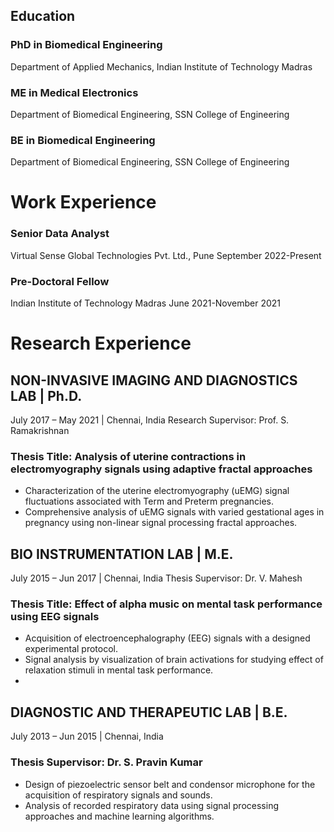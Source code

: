 ## Education
### PhD in Biomedical Engineering 
Department of Applied Mechanics,
Indian Institute of Technology Madras

### ME in Medical Electronics
Department of Biomedical Engineering,
SSN College of Engineering

### BE in Biomedical Engineering
Department of Biomedical Engineering,
SSN College of Engineering

# Work Experience
### Senior Data Analyst 
Virtual Sense Global Technologies Pvt. Ltd., Pune
September 2022-Present

### Pre-Doctoral Fellow
Indian Institute of Technology Madras
June 2021-November 2021

# Research Experience
## NON-INVASIVE IMAGING AND DIAGNOSTICS LAB | Ph.D.
July 2017 – May 2021 | Chennai, India
Research Supervisor: Prof. S. Ramakrishnan
### Thesis Title: Analysis of uterine contractions in electromyography signals using adaptive fractal approaches
 - Characterization of the uterine electromyography (uEMG) signal fluctuations associated with Term and Preterm pregnancies. 
 - Comprehensive analysis of uEMG signals with varied gestational ages in pregnancy using non-linear signal processing fractal approaches.

## BIO INSTRUMENTATION LAB | M.E.
July 2015 – Jun 2017 | Chennai, India
Thesis Supervisor: Dr. V. Mahesh
### Thesis Title: Effect of alpha music on mental task performance using EEG signals
 - Acquisition of electroencephalography (EEG) signals with a designed experimental protocol.
 - Signal analysis by visualization of brain activations for studying effect of relaxation stimuli in mental task performance.
 - 
## DIAGNOSTIC AND THERAPEUTIC LAB | B.E.
July 2013 – Jun 2015 | Chennai, India
### Thesis Supervisor: Dr. S. Pravin Kumar
- Design of piezoelectric sensor belt and condensor microphone for the acquisition of respiratory signals and sounds.
- Analysis of recorded respiratory data using signal processing approaches and machine learning algorithms.

